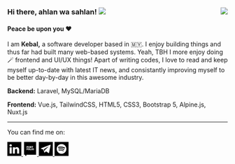 ### Hi there, ahlan wa sahlan! <img src="https://github.com/miqbalhakim/miqbalhakim/blob/master/wave.gif" width="30px"> <img align="right" src="https://visitor-badge.laobi.icu/badge?page_id=miqbalhakim.miqbalhakim">

#### Peace be upon you ❤️

I am **Kebal,** a software developer based in 🇲🇾. I enjoy building things and thus far had built many web-based systems. Yeah, TBH I more enjoy doing 🪄 frontend and UI/UX things! Apart of writing codes, I love to read and keep myself up-to-date with latest IT news, and consistantly improving myself to be better day-by-day in this awesome industry. 


**Backend:** Laravel, MySQL/MariaDB

**Frontend:** Vue.js, TailwindCSS, HTML5, CSS3, Bootstrap 5, Alpine.js, Nuxt.js

<!-- **Just Learn the Basic:** Nuxt.js, Flutter 🙇🏻‍♂️ -->

<!-- Looking forward to deep learn in Flutter, and AWS 🤔 -->

___

You can find me on:

<a href="#" target="_blank">
  <picture>
    <source media="(prefers-color-scheme: dark)" srcset="./linkedin-light.png">
    <img alt="Text changing depending on mode. Light: 'Lights on!' Dark: 'Lights off!'" src="./linkedin-dark.png" width="32" height="32">
  </picture>
</a>

<a href="#" target="_blank">
  <picture>
    <source media="(prefers-color-scheme: dark)" srcset="./portfolio-light.png">
    <img alt="Text changing depending on mode. Light: 'Lights on!' Dark: 'Lights off!'" src="./portfolio-dark.png" width="32" height="32">
  </picture>
</a>

<a href="#" target="_blank">
  <picture>
    <source media="(prefers-color-scheme: dark)" srcset="./telegram-light.png">
    <img alt="Text changing depending on mode. Light: 'Lights on!' Dark: 'Lights off!'" src="./telegram-dark.png" width="32" height="32">
  </picture>
</a>

<a href="#" target="_blank">
  <picture>
    <source media="(prefers-color-scheme: dark)" srcset="./spotify-light.png">
    <img alt="Text changing depending on mode. Light: 'Lights on!' Dark: 'Lights off!'" src="./spotify-dark.png" width="32" height="32">
  </picture>
</a>
